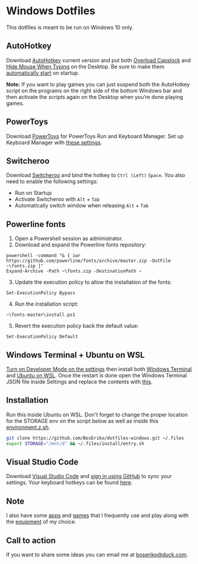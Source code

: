 # Windows Dotfiles
This dotfiles is meant to be run on Windows 10 only.

## AutoHotkey
Download [AutoHotkey](https://www.autohotkey.com/) current version and put both [Overload Capslock](ahk/overload-capslock.ahk) and [Hide Mouse When Typing](ahk/hide-mouse-when-typing.ahk) on the Desktop. Be sure to make them [automatically start](markdown/automatically-start.md) on startup.

**Note:** If you want to play games you can just suspend both the AutoHotkey script on the programs on the right side of the bottom Windows bar and then activate the scripts again on the Desktop when you’re done playing games.

## PowerToys
Download [PowerToys](https://apps.microsoft.com/store/detail/microsoft-powertoys/XP89DCGQ3K6VLD) for PowerToys Run and Keyboard Manager. Set up Keyboard Manager with [these settings](markdown/keyboard-manager.md).

## Switcheroo
Download [Switcheroo](https://github.com/kvakulo/Switcheroo) and bind the hotkey to `Ctrl (Left)` `Space`. You also need to enable the following settings:
- Run on Startup
- Activate Switcheroo with `Alt` + `Tab`
- Automatically switch window when releasing `Alt` + `Tab`

## Powerline fonts
1. Open a Powershell session as administrator.
2. Download and expand the Powerline fonts repository:
```
powershell -command "& { iwr https://github.com/powerline/fonts/archive/master.zip -OutFile ~\fonts.zip }"
Expand-Archive -Path ~\fonts.zip -DestinationPath ~
```
3. Update the execution policy to allow the installation of the fonts:
```
Set-ExecutionPolicy Bypass
```
4. Run the installation script:
```
~\fonts-master\install.ps1
```
5. Revert the execution policy back the default value:
```
Set-ExecutionPolicy Default
```

## Windows Terminal + Ubuntu on WSL
[Turn on Developer Mode on the settings](markdown/enable-developer-mode.md) then install both [Windows Terminal](https://apps.microsoft.com/store/detail/windows-terminal/9N0DX20HK701) and [Ubuntu on WSL](https://ubuntu.com/tutorials/install-ubuntu-on-wsl2-on-windows-10#1-overview). Once the restart is done open the Windows Terminal JSON file inside Settings and replace the contents with [this](windows-terminal/settings.json).

## Installation
Run this inside Ubuntu on WSL. Don't forget to change the proper location for the STORAGE env on the script below as well as inside this [environment.z.sh](zsh/modules/environment.z.sh).
``` sh
git clone https://github.com/BosEriko/dotfiles-windows.git ~/.files
export STORAGE="/mnt/d" && ~/.files/install/entry.sh
```

## Visual Studio Code
Download [Visual Studio Code](https://code.visualstudio.com/) and [sign in using GitHub](https://code.visualstudio.com/docs/editor/settings-sync) to sync your settings. Your keyboard hotkeys can be found [here](https://boseriko-professional.notion.site/boseriko-professional/92045538d4be4360a6486d9d8d5178aa?v=ba96cfa3c35d4d7ca5c386d73c8c0a78).

## Note
I also have some [apps](markdown/apps.md) and [games](markdown/games.md) that I frequently use and play along with the [equipment](markdown/equipment.md) of my choice.

## Call to action
If you want to share some ideas you can email me at boseriko@duck.com.
